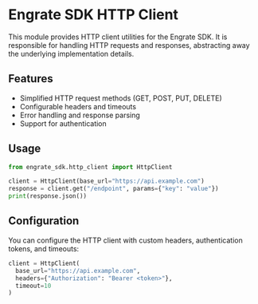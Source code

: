# Engrate SDK HTTP Client

This module provides HTTP client utilities for the Engrate SDK. It is responsible for handling HTTP requests and responses, abstracting away the underlying implementation details.

## Features

- Simplified HTTP request methods (GET, POST, PUT, DELETE)
- Configurable headers and timeouts
- Error handling and response parsing
- Support for authentication

## Usage

```python
from engrate_sdk.http_client import HttpClient

client = HttpClient(base_url="https://api.example.com")
response = client.get("/endpoint", params={"key": "value"})
print(response.json())
```

## Configuration

You can configure the HTTP client with custom headers, authentication tokens, and timeouts:

```python
client = HttpClient(
  base_url="https://api.example.com",
  headers={"Authorization": "Bearer <token>"},
  timeout=10
)
```